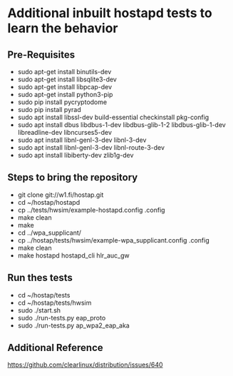 # Additional inbuilt hostapd tests to learn the behavior

## Pre-Requisites
* sudo apt-get install binutils-dev
* sudo apt-get install libsqlite3-dev
* sudo apt-get install libpcap-dev
* sudo apt-get install python3-pip
* sudo pip install pycryptodome
* sudo pip install pyrad
* sudo apt install libssl-dev build-essential checkinstall  pkg-config
* sudo  apt install dbus libdbus-1-dev libdbus-glib-1-2 libdbus-glib-1-dev libreadline-dev libncurses5-dev
* sudo apt install libnl-genl-3-dev libnl-3-dev
* sudo apt install libnl-genl-3-dev libnl-route-3-dev
* sudo apt install libiberty-dev zlib1g-dev

## Steps to bring the repository
* git  clone git://w1.fi/hostap.git
* cd ~/hostap/hostapd
* cp ../tests/hwsim/example-hostapd.config .config
* make clean
* make
* cd ../wpa_supplicant/
* cp ../hostap/tests/hwsim/example-wpa_supplicant.config .config
* make clean
* make hostapd hostapd_cli hlr_auc_gw

## Run thes tests
* cd ~/hostap/tests
* cd ~/hostap/tests/hwsim
* sudo ./start.sh
* sudo ./run-tests.py eap_proto
* sudo ./run-tests.py ap_wpa2_eap_aka

## Additional Reference
https://github.com/clearlinux/distribution/issues/640




